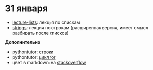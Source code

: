 # 31 января

* [lecture-lists](https://nbviewer.jupyter.org/github/allatambov/py-dat19/blob/master/31-01/lecture-lists.ipynb): лекция по спискам
* [strings](https://nbviewer.jupyter.org/github/allatambov/py-dat19/blob/master/31-01/strings.ipynb): лекция по строкам (расширенная версия, имеет смысл разбирать после списков)

**Дополнительно**

* pythontutor: [строки](http://pythontutor.ru/lessons/str/)
* pythontutor: [цикл for](http://pythontutor.ru/lessons/for_loop/)
* цвет в markdown: на [stackoverflow](https://stackoverflow.com/questions/19746350/how-does-one-change-color-in-markdown-cells-ipython-jupyter-notebook)